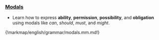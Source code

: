 ### [Modals](/english/grammar/mindmaps/modals.md)

- Learn how to express **ability**, **permission**, **possibility**, and **obligation** using modals like _can_, _should_, _must_, and _might_.

{!markmap/english/grammar/modals.mm.md!}
